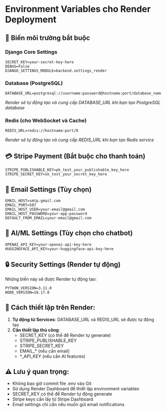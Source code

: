 # Environment Variables cho Render Deployment

## 🔧 Biến môi trường bắt buộc

### Django Core Settings
```
SECRET_KEY=your-secret-key-here
DEBUG=False
DJANGO_SETTINGS_MODULE=backend.settings_render
```

### Database (PostgreSQL)
```
DATABASE_URL=postgresql://username:password@hostname:port/database_name
```
*Render sẽ tự động tạo và cung cấp DATABASE_URL khi bạn tạo PostgreSQL database*

### Redis (cho WebSocket và Cache)
```
REDIS_URL=redis://hostname:port/0
```
*Render sẽ tự động tạo và cung cấp REDIS_URL khi bạn tạo Redis service*

## 💳 Stripe Payment (Bắt buộc cho thanh toán)
```
STRIPE_PUBLISHABLE_KEY=pk_test_your_publishable_key_here
STRIPE_SECRET_KEY=sk_test_your_secret_key_here
```

## 📧 Email Settings (Tùy chọn)
```
EMAIL_HOST=smtp.gmail.com
EMAIL_PORT=587
EMAIL_HOST_USER=your-email@gmail.com
EMAIL_HOST_PASSWORD=your-app-password
DEFAULT_FROM_EMAIL=your-email@gmail.com
```

## 🤖 AI/ML Settings (Tùy chọn cho chatbot)
```
OPENAI_API_KEY=your-openai-api-key-here
HUGGINGFACE_API_KEY=your-huggingface-api-key-here
```

## 🔒 Security Settings (Render tự động)
Những biến này sẽ được Render tự động tạo:
```
PYTHON_VERSION=3.11.0
NODE_VERSION=18.17.0
```

## 📝 Cách thiết lập trên Render:

1. **Tự động từ Services**: DATABASE_URL và REDIS_URL sẽ được tự động tạo
2. **Cần thiết lập thủ công**: 
   - SECRET_KEY (có thể để Render tự generate)
   - STRIPE_PUBLISHABLE_KEY
   - STRIPE_SECRET_KEY
   - EMAIL_* (nếu cần email)
   - *_API_KEY (nếu cần AI features)

## ⚠️ Lưu ý quan trọng:
- Không bao giờ commit file .env vào Git
- Sử dụng Render Dashboard để thiết lập environment variables
- SECRET_KEY có thể để Render tự động generate
- Stripe keys cần lấy từ Stripe Dashboard
- Email settings chỉ cần nếu muốn gửi email notifications
